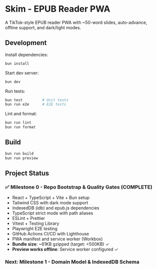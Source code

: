 # Skim - EPUB Reader PWA

A TikTok-style EPUB reader PWA with ~50-word slides, auto-advance, offline support, and dark/light modes.

## Development

Install dependencies:
```bash
bun install
```

Start dev server:
```bash
bun dev
```

Run tests:
```bash
bun test         # Unit tests
bun run e2e      # E2E tests
```

Lint and format:
```bash
bun run lint
bun run format
```

## Build

```bash
bun run build
bun run preview
```

## Project Status

### ✅ Milestone 0 - Repo Bootstrap & Quality Gates (COMPLETE)

- React + TypeScript + Vite + Bun setup
- Tailwind CSS with dark mode support
- IndexedDB (idb) and epub.js dependencies
- TypeScript strict mode with path aliases
- ESLint + Prettier
- Vitest + Testing Library
- Playwright E2E testing
- GitHub Actions CI/CD with Lighthouse
- PWA manifest and service worker (Workbox)
- **Bundle size**: ~61KB gzipped (target: <500KB) ✓
- **Preview works offline**: Service worker configured ✓

### Next: Milestone 1 - Domain Model & IndexedDB Schema
